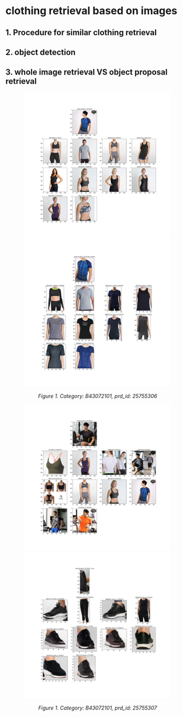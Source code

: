 # clothing retrieval based on images

## 1. Procedure for similar clothing retrieval

## 2. object detection

## 3. whole image retrieval VS object proposal retrieval

<div align="center">
<img src="/img/25755306.jpg" height="400" width="400">
<img src="/img/25755306_sweater.jpg" height="400" width="400"/>
<p> <em> Figure 1. Category: B43072101, prd_id: 25755306 </em> </p>
</div>

<div align="center">
<img src="/img/25755307.jpg" height="400" width="400">
<img src="/img/25755307_coat.jpg" height="400" width="400"/>
<p> <em> Figure 1. Category: B43072101, prd_id: 25755307 </em> </p>
</div>